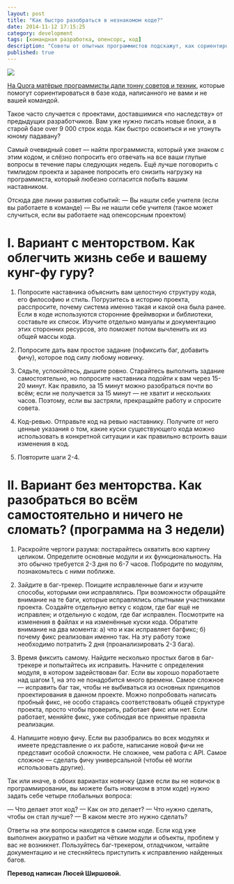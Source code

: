 ```yaml
---
layout: post
title: "Как быстро разобраться в незнакомом коде?"
date: 2014-11-12 17:15:25
category: development
tags: [командная разработка, опенсорс, код]
description: "Советы от опытных программистов подскажут, как сориентироваться в чужом коде."
published: true
---
```


<img src="http://i008.radikal.ru/1411/39/d900311b2d7b.jpg" class="img-responsive">

[На Quora матёрые программисты дали тонну советов и техник](https://www.quora.com/What-are-some-of-the-techniques-that-experienced-developers-use-to-quickly-understand-a-new-code-base-and-start-contributing-to-it), которые помогут сориентироваться в базе кода, написанного не вами и не вашей командой. 

Такое часто случается с проектами, доставшимися «по наследству» от предыдущих разработчиков. Вам уже нужно писать новые блоки, а в старой базе over 9 000 строк кода. Как быстро освоиться и не утонуть юному падавану?

Самый очевидный совет — найти программиста, который уже знаком с этим кодом, и слёзно попросить его отвечать на все ваши глупые вопросы в течение пары следующих недель. Ещё лучше поговорить с тимлидом проекта и заранее попросить его снизить нагрузку на программиста, который любезно согласится побыть вашим наставником.

Отсюда две линии развития событий:
— Вы нашли себе учителя (если вы работаете в команде)
— Вы не нашли себе учителя (такое может случиться, если вы работаете над опенсорсным проектом)

#  I. Вариант с менторством. Как облегчить жизнь себе и вашему кунг-фу гуру?
1. Попросите наставника объяснить вам целостную структуру кода, его философию и стиль. Погрузитесь в историю проекта, расспросите, почему система именно такая и какой она была ранее. Если в коде используются сторонние фреймворки и библиотеки, составьте их список. Изучите отдельно мануалы и документацию этих сторонних ресурсов, это поможет потом вычленить их из общей массы кода.

2. Попросите дать вам простое задание (пофиксить баг, добавить фичу), которое под силу любому новичку.

3. Сядьте, успокойтесь, дышите ровно. Старайтесь выполнить задание самостоятельно, но попросите наставника подойти к вам через 15-20 минут. Как правило, за 15 минут можно разобраться почти во всём; если не получается за 15 минут — не хватит и нескольких часов. Поэтому, если вы застряли, прекращайте работу и спросите совета.

4. Код-ревью. Отправьте код на ревью наставнику. Получите от него ценные указания о том, какие куски существующего кода можно использовать в конкретной ситуации и как правильно встроить ваши изменения в код.

5. Повторите шаги 2-4.

#  II. Вариант без менторства. Как разобраться во всём самостоятельно и ничего не сломать? (программа на 3 недели)
1. Раскройте чертоги разума: постарайтесь охватить всю картину целиком. Определите основные модули и их функциональность. На это обычно требуется 2-3 дня по 6-7 часов. Побродите по модулям, познакомьтесь с ними поближе.

2. Зайдите в баг-трекер. Поищите исправленные баги и изучите способы, которыми они исправлялись. При возможности обращайте внимание на те баги, которые исправлялись опытными участниками проекта. Создайте отдельную ветку с кодом, где баг ещё не исправлен; и отдельную с кодом, где баг исправлен. Посмотрите на изменения в файлах и на изменённые куски кода. Обратите внимание на два момента: а) что и как исправляет багфикс; б) почему фикс реализован именно так. На эту работу тоже необходимо потратить 2 дня (проанализировать 2-3 бага).

3. Время фиксить самому. Найдите несколько простых багов в баг-трекере и попытайтесь их исправить. Начните с определения модуля, в котором задействован баг. Если вы хорошо поработаете над шагом 1, на это не понадобится много времени. Самое сложное — исправить баг так, чтобы не выбиваться из основных принципов проектирования в данном проекте. Можно попробовать написать пробный фикс, не особо стараясь соответствовать общей структуре проекта, просто чтобы проверить, работает фикс или нет. Если работает, меняйте фикс, уже соблюдая все принятые правила реализации.

4. Напишите новую фичу. Если вы разобрались во всех модулях и имеете представление о их работе, написание новой фичи не представит особой сложности. Не сложнее, чем работа с API. Самое сложное — сделать фичу универсальной (чтобы её могли использовать другие).

Так или иначе, в обоих вариантах новичку (даже если вы не новичок в программировании, вы можете быть новичком в этом коде) нужно задать себе четыре глобальных вопроса:

— Что делает этот код?
— Как он это делает?
— Что нужно сделать, чтобы он стал лучше?
— В каком месте это нужно сделать?

Ответы на эти вопросы находятся в самом коде. Если код уже выполнен аккуратно и разбит на чёткие модули и объекты, проблем у вас не возникнет. Пользуйтесь баг-трекером, отладчиком, читайте документацию и не стесняйтесь приступить к исправлению найденных багов.

<b>Перевод написан Люсей Ширшовой.</b>
